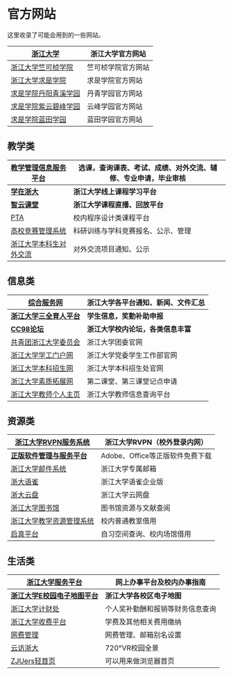 # 官方网站

这里收录了可能会用到的一些网站。

| [**浙江大学**](https://www.zju.edu.cn/)                   | **浙江大学官方网站** |
| ------------------------------------------------------------ | -------------------------- |
| [浙江大学竺可桢学院](http://office.ckc.zju.edu.cn/main.htm)     | 竺可桢学院官方网站         |
| [浙江大学求是学院](http://qsxy.zju.edu.cn/main.htm)             | 求是学院官方网站           |
| [求是学院丹阳青溪学园](https://dqxy.zju.edu.cn/)                | 丹青学园官方网站           |
| [求是学院紫云碧峰学园](https://yunfeng.zju.edu.cn/on/main.htm)  | 云峰学园官方网站           |
| [求是学院蓝田学园](http://lantian.zju.edu.cn/ltoffice/main.htm) | 蓝田学园官方网站           |

## 教学类

| [教学管理信息服务平台](http://zdbk.zju.edu.cn)              | 选课，查询课表、考试、成绩、对外交流、辅修、专业申请，毕业审核 |
| ----------------------------------------------------------- | ------------------------------------------------------------ |
| [**学在浙大**](http://course.zju.edu.cn)                    | **浙江大学线上课程学习平台**                                 |
| [**智云课堂**](https://classroom.zju.edu.cn/)               | **浙江大学课程直播、回放平台**                               |
| [PTA](https://pintia.cn/home)                               | 校内程序设计类课程平台                                       |
| [高校竞赛管理系统](http://kyjs.zju.edu.cn/kyxl)             | 科研训练与学科竞赛报名、公示、管理                           |
| [浙江大学本科生对外交流](https://ugrs.zju.edu.cn/dwjlfwpt/) | 对外交流项目通知、公示                                       |

## 信息类

| [**综合服务网**](https://zhfw.zju.edu.cn/)        | **浙江大学各平台通知、新闻、文件汇总** |
| ---------------------------------------------------- | -------------------------------------------- |
| [**浙江大学三全育人平台**](http://eta.zju.edu.cn) | **学生信息，奖勤补助申报**             |
| [**CC98论坛**](https://www.cc98.org/)             | **浙江大学校内论坛，各类信息丰富**     |
| [共青团浙江大学委员会](https://zjutw.zju.edu.cn/)       | 浙江大学团委官网                             |
| [浙江大学学工门户网](http://www.xgb.zju.edu.cn/)        | 浙江大学党委学生工作部官网                   |
| [浙江大学本科招生网](https://zdzsc.zju.edu.cn/)         | 浙江大学本科招生处官网                       |
| [浙江大学素质拓展网](http://www.youth.zju.edu.cn/sztz/) | 第二课堂、第三课堂记点申请                   |
| [浙江大学教师个人主页](https://person.zju.edu.cn)       | 浙江大学教师信息查询平台                     |

## 资源类

| [浙江大学RVPN服务系统](https://rvpn.zju.edu.cn)              | 浙江大学RVPN（校外登录内网）    |
| ------------------------------------------------------------ | ------------------------------- |
| [**正版软件管理与服务平台**](http://ms-zju-edu-cn.webvpn.zju.edu.cn:8001/) | Adobe、Office等正版软件免费下载 |
| [浙江大学邮件系统](https://mail.zju.edu.cn/)                 | 浙江大学专属邮箱                |
| [浙大语雀](https://yuque.zju.edu.cn)                        | 浙江大学语雀企业版              |
| [浙大云盘](https://pan.zju.edu.cn)                           | 浙江大学云网盘                  |
| [浙江大学图书馆](https://libweb.zju.edu.cn/)                 | 图书馆资源与文献查阅            |
| [浙江大学教学资源管理系统](http://jxzygl.zju.edu.cn/)        | 校内普通教室借用                |
| [启真平台](https://qzonline.zju.edu.cn/hom/uni#/home)        | 自习空间查询、校内场馆借用      |

## 生活类

| [**浙江大学服务平台**](https://service.zju.edu.cn/) | **网上办事平台及校内办事指南** |
| ------------------------------------------------------------------------------------ | ------------------------------------ |
| [**浙江大学E校园电子地图平台**](https://map.zju.edu.cn/index) | **浙江大学各校区电子地图**     |
| [浙江大学计财处](http://cwcx.zju.edu.cn/WFManager/login.jsp)                            | 个人奖补勤酬和报销等财务信息查询     |
| [浙江大学收费平台](http://pay.zju.edu.cn/payment/login.jsp)                             | 学费及其他相关费用缴纳               |
| [网费管理](https://myvpn.zju.edu.cn) | 网费管理、邮箱别名设置 |
| [云访浙大](https://720yun.com/t/84vksqfez2y?scene_id=48324019)                          | 720°VR校园全景                      |
| [ZJUers轻首页](https://zjuers.com/)                                                     | 可以用来做浏览器首页                 |

